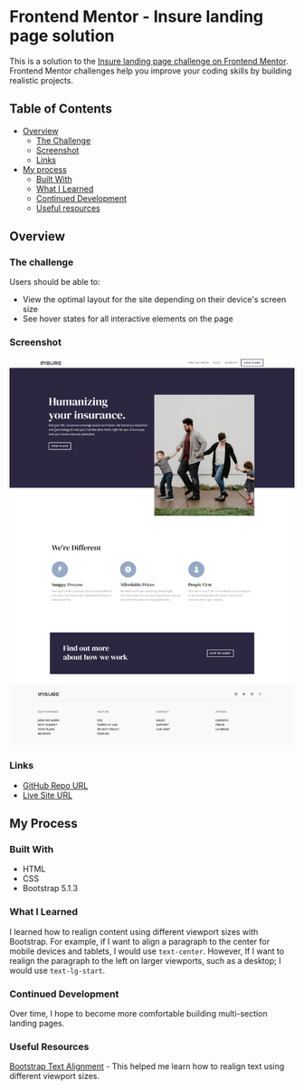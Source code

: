 # Frontend Mentor - Insure landing page solution

This is a solution to the [Insure landing page challenge on Frontend Mentor](https://www.frontendmentor.io/challenges/insure-landing-page-uTU68JV8). Frontend Mentor challenges help you improve your coding skills by building realistic projects. 
## Table of Contents

- [Overview](#overview)
  - [The Challenge](#the-challenge)
  - [Screenshot](#screenshot)
  - [Links](#links)
- [My process](#my-process)
  - [Built With](#built-with)
  - [What I Learned](#what-i-learned)
  - [Continued Development](#continued-development)
  - [Useful resources](#useful-resources)

## Overview 

### The challenge

Users should be able to:

- View the optimal layout for the site depending on their device's screen size
- See hover states for all interactive elements on the page


### Screenshot

![Insure Landing Page](images/insure.png)

### Links

- [GitHub Repo URL](https://github.com/adrvnc/insure-landing-page)
- [Live Site URL](https://adrvnc.github.io/insure-landing-page/)

## My Process


### Built With 

- HTML 
- CSS
- Bootstrap 5.1.3
### What I Learned 

I learned how to realign content using different viewport sizes 
with Bootstrap. For example, if I want to align a paragraph to the center
for mobile devices and tablets, I would use `text-center`. However, If 
I want to realign the paragraph to the left on larger viewports, 
such as a desktop; I would use `text-lg-start`. 

### Continued Development 

Over time, I hope to become more comfortable building 
multi-section landing pages. 


### Useful Resources 

[Bootstrap Text Alignment](https://getbootstrap.com/docs/5.0/utilities/text/) - This helped me learn how to realign text using different viewport sizes.
